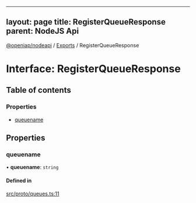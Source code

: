 
---
layout: page
title: RegisterQueueResponse
parent: NodeJS Api
---
[@openiap/nodeapi](../README.md) / [Exports](../modules.md) / RegisterQueueResponse

# Interface: RegisterQueueResponse

## Table of contents

### Properties

- [queuename](RegisterQueueResponse.md#queuename)

## Properties

### queuename

• **queuename**: `string`

#### Defined in

[src/proto/queues.ts:11](https://github.com/openiap/nodeapi/blob/a6b5438/src/proto/queues.ts#L11)
